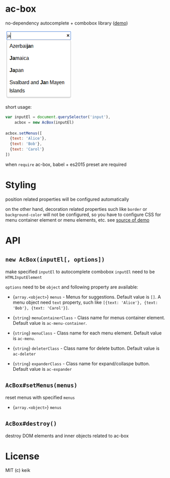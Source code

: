 # ac-box

no-dependency autocomplete + combobox library ([demo](http://keik.info/ac-box/examples/))

![](https://github.com/keik/ac-box/raw/master/screenshot.png)

short usage:

```js
var inputEl = document.querySelector('input'),
    acbox = new AcBox(inputEl)

acbox.setMenus([
  {text: 'Alice'},
  {text: 'Bob'},
  {text: 'Carol'}
])
```

when `require` ac-box, babel + es2015 preset are required


# Styling

position related properties will be configured automatically

on the other hand, decoration related properties such like `border` or `background-color` will not be configured,
so you have to configure CSS for menu container element or menu elements, etc. see [source of demo](https://github.com/keik/ac-box/blob/master/examples/basic.html)


# API

## `new AcBox(inputEl[, options])`

make specified `inputEl` to autocomplete combobox
`inputEl` need to be `HTMLInputElement`

`options` need to be `object` and following property are available:

* {`array.<object>`} `menus` -
Menus for suggestions. Default value is `[]`. A menu object need `text` property, such like `[{text: 'Alice'}, {text: 'Bob'}, {text: 'Carol'}]`.

* {`string`} `menuContainerClass` -
Class name for menus container element. Default value is `ac-menu-container`.

* {`string`} `menuClass` -
Class name for each menu element. Default value is `ac-menu`.

* {`string`} `deleterClass` -
Class name for delete button. Default value is `ac-deleter`

* {`string`} `expanderClass` -
Class name for expand/collaspe button. Default value is `ac-expander`


## `AcBox#setMenus(menus)`

reset menus with specified `menus`

* {`array.<object>`} `menus`


## `AcBox#destroy()`

destroy DOM elements and inner objects related to ac-box


# License

MIT (c) keik
